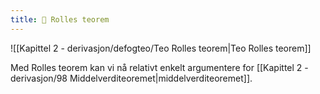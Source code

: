 ```yaml
---
title: 📄 Rolles teorem
---
```

![[Kapittel 2 - derivasjon/defogteo/Teo Rolles teorem|Teo Rolles teorem]]

Med Rolles teorem kan vi nå relativt enkelt argumentere for [[Kapittel 2 - derivasjon/98 Middelverditeoremet|middelverditeoremet]].

